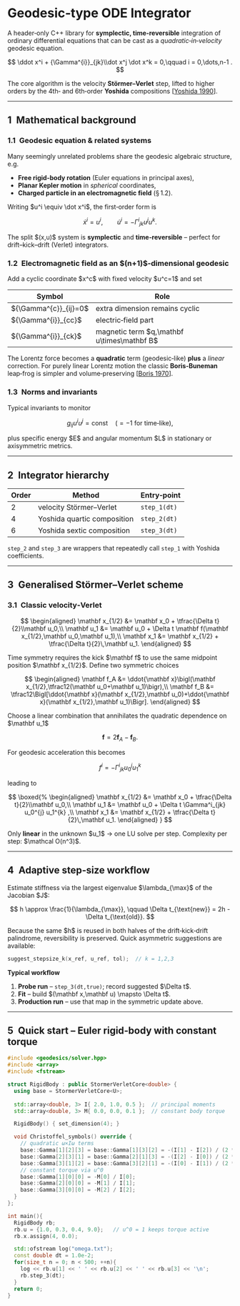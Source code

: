 ﻿# Geodesic‑type ODE Integrator

A header‑only C++ library for **symplectic, time‑reversible** integration of ordinary differential equations that can be cast as a *quadratic‑in‑velocity* geodesic equation.

$$
\ddot x^i + {\Gamma^{i}}_{jk}\\dot x^j \dot x^k = 0,\qquad i = 0,\dots,n-1 .
$$

The core algorithm is the velocity **Störmer–Verlet** step, lifted to higher orders by the 4th‑ and 6th‑order **Yoshida** compositions [[Yoshida 1990](https://doi.org/10.1016/0375-9601\(90\)90092-3)].

---

## 1 Mathematical background

### 1.1 Geodesic equation & related systems

Many seemingly unrelated problems share the geodesic algebraic structure, e.g.

- **Free rigid‑body rotation** (Euler equations in principal axes),
- **Planar Kepler motion** in *spherical* coordinates,
- **Charged particle in an electromagnetic field** (§ 1.2).

Writing \$u^i \equiv \dot x^i\$, the first‑order form is

$$
\dot x^i = u^i, \qquad \dot u^i = -{\Gamma^{i}}_{jk}u^j u^k.
$$

The split \$(x,u)\$ system is **symplectic** and **time‑reversible** – perfect for drift–kick–drift (Verlet) integrators.

### 1.2 Electromagnetic field as an \$(n+1)\$‑dimensional geodesic

Add a cyclic coordinate \$x^c\$ with fixed velocity \$u^c=1\$ and set

| Symbol                  | Role                                         |
| ----------------------- | -------------------------------------------- |
| \${\Gamma^{c}}_{ij}=0\$ | extra dimension remains cyclic               |
| \${\Gamma^{i}}_{cc}\$   | electric‑field part                          |
| \${\Gamma^{i}}_{ck}\$   | magnetic term \$q,\mathbf u\times\mathbf B\$ |

The Lorentz force becomes a **quadratic** term (geodesic‑like) **plus** a *linear* correction. For purely linear Lorentz motion the classic **Boris‑Buneman** leap‑frog is simpler and volume‑preserving [[Boris 1970](https://ntrs.nasa.gov/citations/19710026052)].

### 1.3 Norms and invariants

Typical invariants to monitor

$$
 g_{ij}u^i u^j = \text{const}\quad(=-1 \text{ for time‑like}),
$$

plus specific energy \$E\$ and angular momentum \$L\$ in stationary or axisymmetric metrics.

---

## 2 Integrator hierarchy

| Order | Method                      | Entry‑point  |
| ----- | --------------------------- | ------------ |
| 2     | velocity Störmer–Verlet     | `step_1(dt)` |
| 4     | Yoshida quartic composition | `step_2(dt)` |
| 6     | Yoshida sextic composition  | `step_3(dt)` |

`step_2` and `step_3` are wrappers that repeatedly call `step_1` with Yoshida coefficients.

---

## 3 Generalised Störmer–Verlet scheme

### 3.1 Classic velocity‑Verlet

$$
\begin{aligned}
\mathbf x_{1/2} &= \mathbf x_0 + \tfrac{\Delta t}{2}\\mathbf u_0,\\
\mathbf u_1 &= \mathbf u_0 + \Delta t \mathbf f(\mathbf x_{1/2},\mathbf u_0,\mathbf u_1),\\
\mathbf x_1 &= \mathbf x_{1/2} + \tfrac{\Delta t}{2}\,\mathbf u_1.
\end{aligned}
$$

Time symmetry requires the kick \$\mathbf f\$ to use the same midpoint position \$\mathbf x\_{1/2}\$. Define two symmetric choices

$$
\begin{aligned}
\mathbf f_A &= \ddot{\mathbf x}\bigl(\mathbf x_{1/2},\tfrac12(\mathbf u_0+\mathbf u_1)\bigr),\\
\mathbf f_B &= \tfrac12\Bigl[\ddot{\mathbf x}(\mathbf x_{1/2},\mathbf u_0)+\ddot{\mathbf x}(\mathbf x_{1/2},\mathbf u_1)\Bigr].
\end{aligned}
$$

Choose a linear combination that annihilates the quadratic dependence on \$\mathbf u\_1\$

$$
 \mathbf f = 2\mathbf f_A - \mathbf f_B.
$$

For geodesic acceleration this becomes

$$
f^i = -{\Gamma^{i}}_{jk} u_0^{j} u_1^{k}
$$

leading to

$$
\boxed{%
\begin{aligned}
\mathbf x_{1/2} &= \mathbf x_0 + \tfrac{\Delta t}{2}\\mathbf u_0,\\
\mathbf u_1 &= \mathbf u_0 + \Delta t \Gamma^i_{jk} u_0^{j} u_1^{k} ,\\
\mathbf x_1 &= \mathbf x_{1/2} + \tfrac{\Delta t}{2}\,\mathbf u_1.
\end{aligned}
}
$$

Only **linear** in the unknown \$u\_1\$ → one LU solve per step. Complexity per step: \$\mathcal O(n^3)\$.

---

## 4 Adaptive step‑size workflow

Estimate stiffness via the largest eigenvalue \$\lambda\_{\max}\$ of the Jacobian \$J\$:

$$
h \approx \frac{1}{\lambda_{\max}}, \qquad \Delta t_{\text{new}} = 2h - \Delta t_{\text{old}}.
$$

Because the same \$h\$ is reused in both halves of the drift‑kick‑drift palindrome, reversibility is preserved. Quick asymmetric suggestions are available:

```cpp
suggest_stepsize_k(x_ref, u_ref, tol);  // k = 1,2,3
```

**Typical workflow**

1. **Probe run** – `step_3(dt,true)`; record suggested \$\Delta t\$.
2. **Fit** – build \$(\mathbf x,\mathbf u) \mapsto \Delta t\$.
3. **Production run** – use that map in the symmetric update above.

---

## 5 Quick start – Euler rigid‑body with constant torque

```cpp
#include <geodesics/solver.hpp>
#include <array>
#include <fstream>

struct RigidBody : public StormerVerletCore<double> {
  using base = StormerVerletCore<U>;
  
  std::array<double, 3> I{ 2.0, 1.0, 0.5 };  // principal moments
  std::array<double, 3> M{ 0.0, 0.0, 0.1 };  // constant body torque

  RigidBody() { set_dimension(4); }

  void Christoffel_symbols() override {
    // quadratic ω×Iω terms
    base::Gamma[1][2][3] = base::Gamma[1][3][2] = -(I[1] - I[2]) / (2 * I[0]);
    base::Gamma[2][3][1] = base::Gamma[2][1][3] = -(I[2] - I[0]) / (2 * I[1]);
    base::Gamma[3][1][2] = base::Gamma[3][2][1] = -(I[0] - I[1]) / (2 * I[2]);
    // constant torque via u^0
    base::Gamma[1][0][0] = -M[0] / I[0];
    base::Gamma[2][0][0] = -M[1] / I[1];
    base::Gamma[3][0][0] = -M[2] / I[2];
  }
};

int main(){
  RigidBody rb;
  rb.u = {1.0, 0.3, 0.4, 9.0};   // u^0 = 1 keeps torque active
  rb.x.assign(4, 0.0);

  std::ofstream log("omega.txt");
  const double dt = 1.0e-2;
  for(size_t n = 0; n < 500; ++n){
    log << rb.u[1] << ' ' << rb.u[2] << ' ' << rb.u[3] << '\n';
    rb.step_3(dt);
  }
  return 0;
}
```

